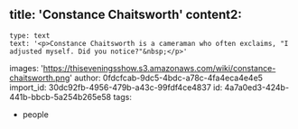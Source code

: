 title: 'Constance Chaitsworth'
content2:
  -
    type: text
    text: '<p>Constance Chaitsworth is a cameraman who often exclaims, "I adjusted myself. Did you notice?"&nbsp;</p>'
images: 'https://thiseveningsshow.s3.amazonaws.com/wiki/constance-chaitsworth.png'
author: 0fdcfcab-9dc5-4bdc-a78c-4fa4eca4e4e5
import_id: 30dc92fb-4956-479b-a43c-99fdf4ce4837
id: 4a7a0ed3-424b-441b-bbcb-5a254b265e58
tags:
  - people
